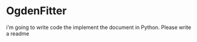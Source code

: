 # OgdenFitter
 i'm going to write code the implement the document in Python. Please write a readme 
